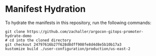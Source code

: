 # Manifest Hydration

To hydrate the manifests in this repository, run the following commands:

```shell
git clone https://github.com/zachaller/argocon-gitops-promoter-hydrate-demo
# cd into the cloned directory
git checkout 24797616b27f628d8dff908fe8d4d8e5b10b17a3
kustomize build ./user-configuration/production/us-east-2
```
